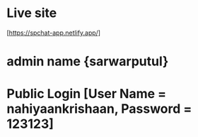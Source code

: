 # Live site 
[https://spchat-app.netlify.app/]

# admin name {sarwarputul}

# Public Login [User Name = nahiyaankrishaan, Password = 123123]